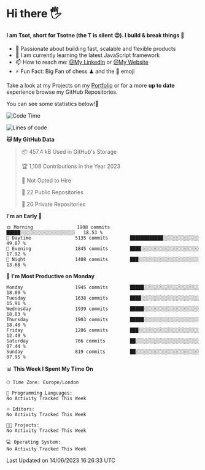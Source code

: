 # Hi there :raised_hand_with_fingers_splayed:
#### I am Tsot, short for Tsotne (the T is silent :wink:). I build & break things :space_invader:
- :telescope: Passionate about building fast, scalable and flexible products
- :seedling: I am currently learning the latest JavaScript framework 
- :mailbox: How to reach me: [@My LinkedIn](https://www.linkedin.com/in/tsotne-gvadzabia/) or [@My Website](https://tsotne.co.uk/contact)
- :zap: Fun Fact: Big Fan of chess ♟ and the 👾 emoji

Take a look at my Projects on my [Portfolio](https://tsotne.co.uk/) or for a more **up to date** experience browse my GitHub Repositories.

You can see some statistics below!:space_invader:
<!--START_SECTION:waka-->
![Code Time](http://img.shields.io/badge/Code%20Time-761%20hrs%202%20mins-blue)

![Lines of code](https://img.shields.io/badge/From%20Hello%20World%20I%27ve%20Written-5.6%20million%20lines%20of%20code-blue)

**🐱 My GitHub Data** 

> 📦 457.4 kB Used in GitHub's Storage 
 > 
> 🏆 1,108 Contributions in the Year 2023
 > 
> 🚫 Not Opted to Hire
 > 
> 📜 22 Public Repositories 
 > 
> 🔑 20 Private Repositories 
 > 
**I'm an Early 🐤** 

```text
🌞 Morning                1908 commits        █████░░░░░░░░░░░░░░░░░░░░   18.53 % 
🌆 Daytime                5135 commits        ████████████░░░░░░░░░░░░░   49.87 % 
🌃 Evening                1845 commits        ████░░░░░░░░░░░░░░░░░░░░░   17.92 % 
🌙 Night                  1408 commits        ███░░░░░░░░░░░░░░░░░░░░░░   13.68 % 
```
📅 **I'm Most Productive on Monday** 

```text
Monday                   1945 commits        █████░░░░░░░░░░░░░░░░░░░░   18.89 % 
Tuesday                  1638 commits        ████░░░░░░░░░░░░░░░░░░░░░   15.91 % 
Wednesday                1939 commits        █████░░░░░░░░░░░░░░░░░░░░   18.83 % 
Thursday                 1903 commits        █████░░░░░░░░░░░░░░░░░░░░   18.48 % 
Friday                   1286 commits        ███░░░░░░░░░░░░░░░░░░░░░░   12.49 % 
Saturday                 766 commits         ██░░░░░░░░░░░░░░░░░░░░░░░   07.44 % 
Sunday                   819 commits         ██░░░░░░░░░░░░░░░░░░░░░░░   07.95 % 
```


📊 **This Week I Spent My Time On** 

```text
🕑︎ Time Zone: Europe/London

💬 Programming Languages: 
No Activity Tracked This Week

🔥 Editors: 
No Activity Tracked This Week

🐱‍💻 Projects: 
No Activity Tracked This Week

💻 Operating System: 
No Activity Tracked This Week
```


 Last Updated on 14/06/2023 16:26:33 UTC
<!--END_SECTION:waka-->
